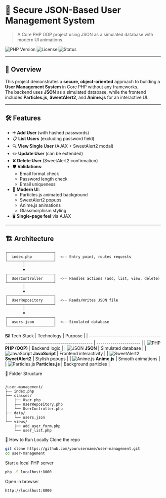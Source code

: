 # 🧠 Secure JSON-Based User Management System
> A Core PHP OOP project using JSON as a simulated database with modern UI animations.

![PHP Version](https://img.shields.io/badge/PHP-8.0%2B-blue?logo=php)
![License](https://img.shields.io/badge/license-MIT-green)
![Status](https://img.shields.io/badge/status-Active-success)

---

## 📌 Overview
This project demonstrates a **secure, object-oriented** approach to building a **User Management System** in Core PHP without any frameworks.  
The backend uses **JSON** as a simulated database, while the frontend includes **Particles.js**, **SweetAlert2**, and **Anime.js** for an interactive UI.

---

## 🛠 Features
- ➕ **Add User** (with hashed passwords)
- 📋 **List Users** (excluding password field)
- 🔍 **View Single User** (AJAX + SweetAlert2 modal)
- ✏️ **Update User** (can be extended)
- ❌ **Delete User** (SweetAlert2 confirmation)
- 🛡 **Validations**:
  - Email format check
  - Password length check
  - Email uniqueness
- 🎨 **Modern UI**:
  - Particles.js animated background
  - SweetAlert2 popups
  - Anime.js animations
  - Glassmorphism styling
- 🖥 **Single-page feel** via AJAX

---

## 🏗 Architecture
```plaintext
┌─────────────────────┐
│  index.php          │  <-- Entry point, routes requests
└───────┬─────────────┘
        │
        ▼
┌─────────────────────┐
│  UserController     │  <-- Handles actions (add, list, view, delete)
└───────┬─────────────┘
        │
        ▼
┌─────────────────────┐
│  UserRepository     │  <-- Reads/Writes JSON file
└───────┬─────────────┘
        │
        ▼
┌─────────────────────┐
│  users.json         │  <-- Simulated database
└─────────────────────┘
```
🖼 Tech Stack
| Technology                                                                       | Purpose                |
| -------------------------------------------------------------------------------- | ---------------------- |
| ![PHP](https://img.icons8.com/color/30/php.png) **PHP (OOP)**                    | Backend logic          |
| ![JSON](https://img.icons8.com/ios/30/json.png) **JSON**                         | Simulated database     |
| ![JavaScript](https://img.icons8.com/color/30/javascript.png) **JavaScript**     | Frontend interactivity |
| ![SweetAlert2](https://img.icons8.com/fluency/30/ok.png) **SweetAlert2**         | Stylish popups         |
| ![Anime.js](https://img.icons8.com/fluency/30/animation.png) **Anime.js**        | Smooth animations      |
| ![Particles.js](https://img.shields.io/badge/Particles.js-purple?logo=javascript&logoColor=white) **Particles.js** | Background particles   |

📂 Folder Structure
```plaintext

/user-management/
├── index.php
├── classes/
│   ├── User.php
│   ├── UserRepository.php
│   └── UserController.php
├── data/
│   └── users.json
└── views/
    ├── add_user_form.php
    └── user_list.php

```
🚀 How to Run Locally
Clone the repo

```bash
git clone https://github.com/yourusername/user-management.git
cd user-management
```
Start a local PHP server
```bash
php -S localhost:8000
```
Open in browser
```bash
http://localhost:8000
```